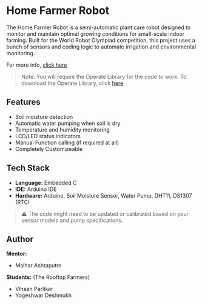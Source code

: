 # Home Farmer Robot

The Home Farmer Robot is a semi-automatic plant care robot designed to monitor and maintain optimal growing conditions for small-scale indoor farming. Built for the World Robot Olympiad competition, this project uses a bunch of sensors and coding logic to automate irrigation and environmental monitoring.

For more info, [click here](https://the-rooftop-farmers.github.io/home-farmer)

> Note: You will require the Operate Library for the code to work. To download the Operate Library, click [here](https://github.com/The-Rooftop-Farmers/Operate-Lib/releases)

## Features

- Soil moisture detection
- Automatic water pumping when soil is dry
- Temperature and humidity monitoring
- LCD/LED status indicators
- Manual Function calling (if required at all)
- Completely Customizeable

## Tech Stack

- **Language:** Embedded C  
- **IDE:** Arduino IDE  
- **Hardware:** Arduino, Soil Moisture Sensor, Water Pump, DHT11, DS1307 (RTC)

> ⚠️ The code might need to be updated or calibrated based on your sensor models and pump specifications.

## Author
**Mentor:**  
- Malhar Ashtaputre  

**Students:** (The Rooftop Farmers)
- Vihaan Parlikar
- Yogeshwar Deshmukh  


